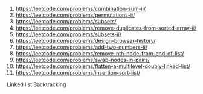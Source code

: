 1. https://leetcode.com/problems/combination-sum-ii/
3. https://leetcode.com/problems/permutations-ii/
4. https://leetcode.com/problems/subsets/
5. https://leetcode.com/problems/remove-duplicates-from-sorted-array-ii/
6. https://leetcode.com/problems/subsets-ii/
7. https://leetcode.com/problems/design-browser-history/
8. https://leetcode.com/problems/add-two-numbers-ii/
9. https://leetcode.com/problems/remove-nth-node-from-end-of-list/
10. https://leetcode.com/problems/swap-nodes-in-pairs/
11. https://leetcode.com/problems/flatten-a-multilevel-doubly-linked-list/
12. https://leetcode.com/problems/insertion-sort-list/

Linked list
Backtracking

